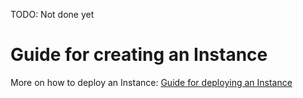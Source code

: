 TODO: Not done yet

# Guide for creating an Instance

More on how to deploy an Instance: [Guide for deploying an Instance](deployment-howto.md)
